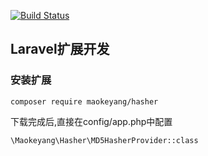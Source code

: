 [![Build Status](https://travis-ci.org/maokeyang/laravel-package-develop-demo.svg?branch=master)](https://travis-ci.org/maokeyang/laravel-package-develop-demo)

## Laravel扩展开发

### 安装扩展

    composer require maokeyang/hasher

下载完成后,直接在config/app.php中配置

    \Maokeyang\Hasher\MD5HasherProvider::class